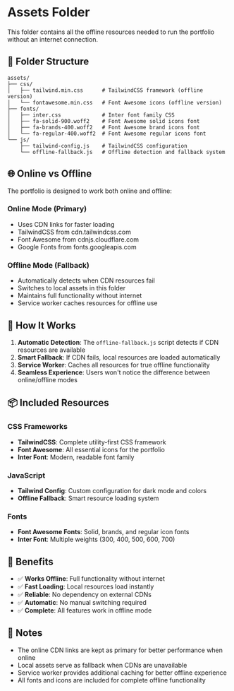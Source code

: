 # Assets Folder

This folder contains all the offline resources needed to run the portfolio without an internet connection.

## 📁 Folder Structure

```
assets/
├── css/
│   ├── tailwind.min.css      # TailwindCSS framework (offline version)
│   └── fontawesome.min.css   # Font Awesome icons (offline version)
├── fonts/
│   ├── inter.css             # Inter font family CSS
│   ├── fa-solid-900.woff2    # Font Awesome solid icons font
│   ├── fa-brands-400.woff2   # Font Awesome brand icons font
│   └── fa-regular-400.woff2  # Font Awesome regular icons font
└── js/
    ├── tailwind-config.js    # TailwindCSS configuration
    └── offline-fallback.js   # Offline detection and fallback system

```

## 🌐 Online vs Offline

The portfolio is designed to work both online and offline:

### Online Mode (Primary)
- Uses CDN links for faster loading
- TailwindCSS from cdn.tailwindcss.com
- Font Awesome from cdnjs.cloudflare.com
- Google Fonts from fonts.googleapis.com

### Offline Mode (Fallback)
- Automatically detects when CDN resources fail
- Switches to local assets in this folder
- Maintains full functionality without internet
- Service worker caches resources for offline use

## 🔧 How It Works

1. **Automatic Detection**: The `offline-fallback.js` script detects if CDN resources are available
2. **Smart Fallback**: If CDN fails, local resources are loaded automatically
3. **Service Worker**: Caches all resources for true offline functionality
4. **Seamless Experience**: Users won't notice the difference between online/offline modes

## 📦 Included Resources

### CSS Frameworks
- **TailwindCSS**: Complete utility-first CSS framework
- **Font Awesome**: All essential icons for the portfolio
- **Inter Font**: Modern, readable font family

### JavaScript
- **Tailwind Config**: Custom configuration for dark mode and colors
- **Offline Fallback**: Smart resource loading system

### Fonts
- **Font Awesome Fonts**: Solid, brands, and regular icon fonts
- **Inter Font**: Multiple weights (300, 400, 500, 600, 700)

## 🚀 Benefits

- ✅ **Works Offline**: Full functionality without internet
- ✅ **Fast Loading**: Local resources load instantly
- ✅ **Reliable**: No dependency on external CDNs
- ✅ **Automatic**: No manual switching required
- ✅ **Complete**: All features work in offline mode

## 📝 Notes

- The online CDN links are kept as primary for better performance when online
- Local assets serve as fallback when CDNs are unavailable
- Service worker provides additional caching for better offline experience
- All fonts and icons are included for complete offline functionality